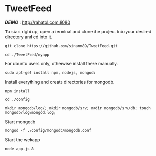 TweetFeed
=========

***DEMO*** : http://rahatol.com:8080


To start right up, open a terminal and clone the project into your desired directory and cd into it.

    git clone https://github.com/sinanm89/TweetFeed.git 

    cd ./TweetFeed/myapp

For ubuntu users only, otherwise install these manually.

    sudo apt-get install npm, nodejs, mongodb

Install everything and create directories for mongodb.

    npm install

    cd ./config

    mkdir mongodb/log/; mkdir mongodb/srv; mkdir mongodb/srv/db; touch mongodb/log/mongod.log;

Start mongodb

    mongod -f ./config/mongodb/mongodb.conf

Start the webapp

    node app.js &
